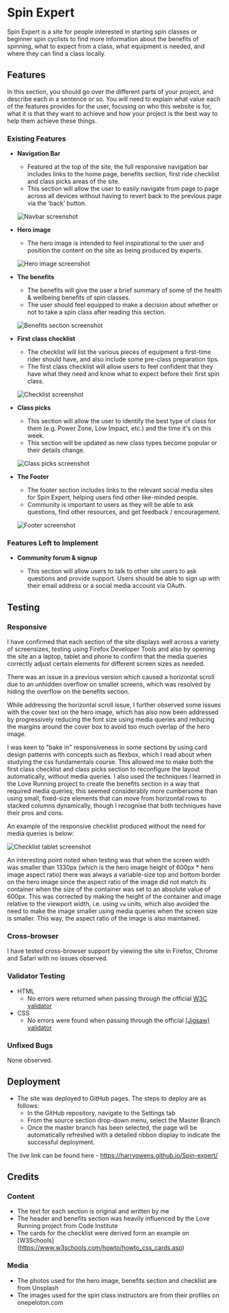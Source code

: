 # Spin Expert

Spin Expert is a site for people interested in starting spin classes or beginner spin cyclists to find more information about the benefits of spinning, what to expect from a class, what equipment is needed, and where they can find a class locally. 

## Features 

In this section, you should go over the different parts of your project, and describe each in a sentence or so. You will need to explain what value each of the features provides for the user, focusing on who this website is for, what it is that they want to achieve and how your project is the best way to help them achieve these things.

### Existing Features

- __Navigation Bar__

  - Featured at the top of the site, the full responsive navigation bar includes links to the home page, benefits section, first ride checklist and class picks areas of the site.
  - This section will allow the user to easily navigate from page to page across all devices without having to revert back to the previous page via the ‘back’ button.

  ![Navbar screenshot](assets/screenshots/screen_navbar.png "Navbar")

- __Hero image__

  - The hero image is intended to feel inspirational to the user and position the content on the site as being produced by experts.

  ![Hero image screenshot](assets/screenshots/screen_hero.png "Hero")

- __The benefits__

  - The benefits will give the user a brief summary of some of the health & wellbeing benefits of spin classes.
  - The user should feel equipped to make a decision about whether or not to take a spin class after reading this section.

  ![Benefits section screenshot](assets/screenshots/screen_benefits.png "Benefits")

- __First class checklist__

  - The checklist will list the various pieces of equipment a first-time rider should have, and also include some pre-class preparation tips.
  - The first class checklist will allow users to feel confident that they have what they need and know what to expect before their first spin class. 

  ![Checklist screenshot](assets/screenshots/screen_checklist.png "Checklist")

- __Class picks__

  - This section will allow the user to identify the best type of class for them (e.g. Power Zone, Low Impact, etc.) and the time it's on this week. 
  - This section will be updated as new class types become popular or their details change.

  ![Class picks screenshot](assets/screenshots/screen_picks.png "Class picks")

- __The Footer__ 

  - The footer section includes links to the relevant social media sites for Spin Expert, helping users find other like-minded people.
  - Community is important to users as they will be able to ask questions, find other resources, and get feedback / encouragement.

  ![Footer screenshot](assets/screenshots/screen_footer.png "Footer")

### Features Left to Implement

- __Community forum & signup__

  - This section will allow users to talk to other site users to ask questions and provide support. Users should be able to sign up with their email address or a social media account via OAuth.

## Testing 

### Responsive

I have confirmed that each section of the site displays well across a variety of screensizes, testing using Firefox Developer Tools and also by opening the site an a laptop, tablet and phone to confirm that the media queries correctly adjust certain elements for different screen sizes as needed.

There was an issue in a previous version which caused a horizontal scroll due to an unhidden overflow on smaller screens, which was resolved by hiding the overflow on the benefits section.

While addressing the horizontal scroll issue, I further observed some issues with the cover text on the hero image, which has also now been addressed by progressively reducing the font size using media queries and reducing the margins around the cover box to avoid too much overlap of the hero image.

I was keen to "bake in" responsiveness in some sections by using card design patterns with concepts such as flexbox, which I read about when studying the css fundamentals course. This allowed me to make both the first class checklist and class picks section to reconfigure the layout automatically, without media queries. I also used the techniques I learned in the Love Running project to create the benefits section in a way that required media queries; this seemed considerably more cumbersome than using small, fixed-size elements that can move from horizontal rows to stacked columns dynamically, though I recognise that both techniques have their pros and cons.

An example of the responsive checklist produced without the need for media queries is below:

![Checklist tablet screenshot](assets/screenshots/screen_responsive_checklist.png "Responsive checklist")

An interesting point noted when testing was that when the screen width was smaller than 1330px (which is the hero image height of 600px * hero image aspect ratio) there was always a variable-size top and bottom border on the hero image since the aspect ratio of the image did not match its container when the size of the container was set to an absolute value of 600px. This was corrected by making the height of the container and image relative to the viewport width, i.e. using `vw` units, which also avoided the need to make the image smaller using media queries when the screen size is smaller. This way, the aspect ratio of the image is also maintained.

### Cross-browser

I have tested cross-browser support by viewing the site in Firefox, Chrome and Safari with no issues observed.

### Validator Testing 

- HTML
  - No errors were returned when passing through the official [W3C validator](https://validator.w3.org/nu/?doc=https%3A%2F%2Fharryowens.github.io%2FSpin-expert%2F)
- CSS
  - No errors were found when passing through the official [(Jigsaw) validator](https://jigsaw.w3.org/css-validator/validator?uri=https%3A%2F%2Fharryowens.github.io%2FSpin-expert%2F&profile=css3svg&usermedium=all&warning=1&vextwarning=&lang=en)

### Unfixed Bugs

None observed.

## Deployment

- The site was deployed to GitHub pages. The steps to deploy are as follows: 
  - In the GitHub repository, navigate to the Settings tab 
  - From the source section drop-down menu, select the Master Branch
  - Once the master branch has been selected, the page will be automatically refreshed with a detailed ribbon display to indicate the successful deployment. 

The live link can be found here - https://harryowens.github.io/Spin-expert/


## Credits 

### Content 

- The text for each section is original and written by me
- The header and benefits section was heavily influenced by the Love Running project from Code Institute
- The cards for the checklist were derived form an example on [W3Schools] (https://www.w3schools.com/howto/howto_css_cards.asp)

### Media

- The photos used for the hero image, benefits section and checklist are from Unsplash
- The images used for the spin class instructors are from their profiles on onepeloton.com
